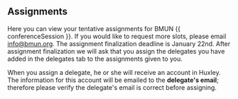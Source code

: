## Assignments

Here you can view your tentative assignments for BMUN {{ conferenceSession }}. If you would like to request more slots, please email [info@bmun.org](mailto:info@bmun.org). The assignment finalization deadline is January 22nd. After assignment finalization we will ask that you assign the delegates you have added in the delegates tab to the assignments given to you.

When you assign a delegate, he or she will receive an account in Huxley.
The information for this account will be emailed to the **delegate's email**;
therefore please verify the delegate's email is correct before assigning.
